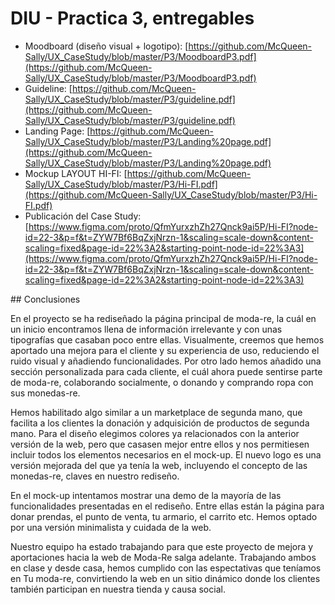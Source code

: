 # DIU - Practica 3, entregables

- Moodboard (diseño visual + logotipo): [https://github.com/McQueen-Sally/UX_CaseStudy/blob/master/P3/MoodboardP3.pdf](https://github.com/McQueen-Sally/UX_CaseStudy/blob/master/P3/MoodboardP3.pdf)
- Guideline: [https://github.com/McQueen-Sally/UX_CaseStudy/blob/master/P3/guideline.pdf](https://github.com/McQueen-Sally/UX_CaseStudy/blob/master/P3/guideline.pdf)
- Landing Page: [https://github.com/McQueen-Sally/UX_CaseStudy/blob/master/P3/Landing%20page.pdf](https://github.com/McQueen-Sally/UX_CaseStudy/blob/master/P3/Landing%20page.pdf)
- Mockup LAYOUT HI-FI: [https://github.com/McQueen-Sally/UX_CaseStudy/blob/master/P3/Hi-FI.pdf](https://github.com/McQueen-Sally/UX_CaseStudy/blob/master/P3/Hi-FI.pdf) 
- Publicación del Case Study: [https://www.figma.com/proto/QfmYurxzhZh27Qnck9ai5P/Hi-FI?node-id=22-3&p=f&t=ZYW7Bf6BqZxjNrzn-1&scaling=scale-down&content-scaling=fixed&page-id=22%3A2&starting-point-node-id=22%3A3](https://www.figma.com/proto/QfmYurxzhZh27Qnck9ai5P/Hi-FI?node-id=22-3&p=f&t=ZYW7Bf6BqZxjNrzn-1&scaling=scale-down&content-scaling=fixed&page-id=22%3A2&starting-point-node-id=22%3A3)

## Conclusiones

En el proyecto se ha rediseñado la página principal de moda-re, la cuál en un inicio encontramos llena de información irrelevante y con unas tipografías que casaban poco entre ellas. Visualmente, creemos que hemos aportado una mejora para el cliente y su experiencia de uso, reduciendo el ruido visual y añadiendo funcionalidades. Por otro lado hemos añadido una sección personalizada para cada cliente, el cuál ahora puede sentirse parte de moda-re, colaborando socialmente, o donando y comprando ropa con sus monedas-re. 

Hemos habilitado algo similar a un marketplace de segunda mano, que facilita a los clientes la donación y adquisición de productos de segunda mano. Para el diseño elegimos colores ya relacionados con la anterior versión de la web, pero que casasen mejor entre ellos y nos permitiesen incluir todos los elementos necesarios en el mock-up. El nuevo logo es una versión mejorada del que ya tenía la web, incluyendo el concepto de las monedas-re, claves en nuestro rediseño. 

En el mock-up intentamos mostrar una demo de la mayoría de las funcionalidades presentadas en el rediseño. Entre ellas están la página para donar prendas, el punto de venta, tu armario, el carrito etc. Hemos optado por una versión minimalista y cuidada de la web. 

Nuestro equipo ha estado trabajando para que este proyecto de mejora y aportaciones hacia la web de Moda-Re salga adelante. Trabajando ambos en clase y desde casa, hemos cumplido con las espectativas que teníamos en Tu moda-re, convirtiendo la web en un sitio dinámico donde los clientes también participan en nuestra tienda y causa social. 
